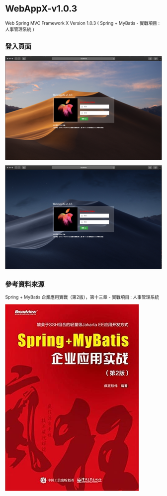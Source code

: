 # WebAppX-v1.0.3
Web Spring MVC Framework X Version 1.0.3 ( Spring + MyBatis - 實戰項目 : 人事管理系統 )

## 登入頁面

![login#1](assets/login01.png)

![login#2](assets/login02.png)



## 參考資料來源

Spring + MyBatis 企業應用實戰（第2版），第十三章 - 實戰項目 : 人事管理系統

![book](assets/book.jpeg)

